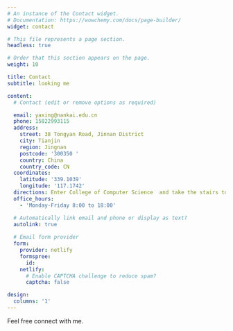 ```yaml
---
# An instance of the Contact widget.
# Documentation: https://wowchemy.com/docs/page-builder/
widget: contact 

# This file represents a page section.
headless: true

# Order that this section appears on the page.
weight: 10

title: Contact
subtitle: looking me

content:
  # Contact (edit or remove options as required)

  email: yaxing@nankai.edu.cn
  phone: 15822993115
  address:
    street: 38 Tongyan Road, Jinnan District
    city: Tianjin
    region: Jingnan
    postcode: '300350 '
    country: China
    country_code: CN
  coordinates:
    latitude: '339.1039'
    longitude: '117.1742'
  directions: Enter College of Computer Science  and take the stairs to Office 448 on Floor 4
  office_hours:
    - 'Monday-Friday 8:00 to 18:00'

  # Automatically link email and phone or display as text?
  autolink: true
  
  # Email form provider
  form:
    provider: netlify
    formspree:
      id:
    netlify:
      # Enable CAPTCHA challenge to reduce spam?
      captcha: false

design:
  columns: '1'
---
```

Feel free connect with me.
